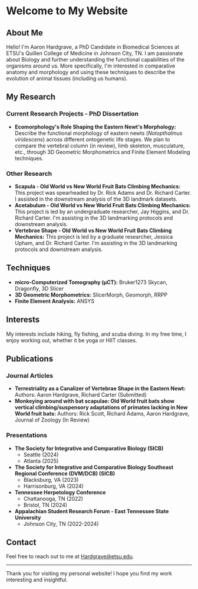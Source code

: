 # Welcome to My Website

## About Me
Hello! I'm Aaron Hardgrave, a PhD Candidate in Biomedical Sciences at ETSU's Quillen College of Medicine in Johnson City, TN. I am passionate about Biology and further understanding the functional capabilities of the organisms around us. More specifically, I'm interested in comparative anatomy and morphology and using these techniques to describe the evolution of animal tissues (including us humans). 

## My Research
### Current Research Projects - PhD Dissertation
- **Ecomorphology's Role Shaping the Eastern Newt's Morphology:** Describe the functional morphology of eastern newts (_Notopthalmus viridescens_) across different ontogenetic life stages. We plan to compare the vertebral column (in review), limb skeleton, musculature, etc., through 3D Geometric Morphometrics and Finite Element Modeling techniques. 

### Other Research
- **Scapula - Old World vs New World Fruit Bats Climbing Mechanics:** This project was spearheaded by Dr. Rick Adams and Dr. Richard Carter. I assisted in the downstream analysis of the 3D landmark datasets. 
- **Acetabulum - Old World vs New World Fruit Bats Climbing Mechanics:** This project is led by an undergraduate researcher, Jay Higgins, and Dr. Richard Carter. I'm assisting in the 3D landmarking protocols and downstream analysis.
- **Vertebrae Shape - Old World vs New World Fruit Bats Climbing Mechanics:** This project is led by a graduate researcher, Jessica Upham, and Dr. Richard Carter. I'm assisting in the 3D landmarking protocols and downstream analysis.

## Techniques
- **micro-Computerized Tomography (µCT):** Bruker1273 Skycan, Dragonfly, 3D Slicer
- **3D Geometric Morphometrics:** SlicerMorph, Geomorph, RRPP
- **Finite Element Analysis:** ANSYS 


## Interests
My interests include hiking, fly fishing, and scuba diving. In my free time, I enjoy working out, whether it be yoga or HIIT classes.

## Publications
### Journal Articles
- **Terrestriality as a Canalizer of Vertebrae Shape in the Eastern Newt:** Authors: Aaron Hardgrave, Richard Carter (Submitted) 
- **Monkeying around with bat scapulae: Old World fruit bats show vertical climbing/suspensory adaptations of primates lacking in New World fruit bats:** Authors: Rick Scott, Richard Adams, Aaron Hardgrave, Journal of Zoology (In Review)


### Presentations
- **The Society for Integrative and Comparative Biology (SICB)**
  - Seattle (2024)
  - Atlanta (2025)
- **The Society for Integrative and Comparative Biology Southeast Regional Conference (DVM/DCB) (SICB)**
  - Blacksburg, VA (2023)
  - Harrisonburg, VA (2024)
- **Tennessee Herpetology Conference**
  - Chattanooga, TN (2022)
  - Bristol, TN (2024)
- **Appalachian Student Research Forum - East Tennessee State University**
  - Johnson City, TN (2022-2024)



## Contact
Feel free to reach out to me at Hardgrave@etsu.edu.

---

Thank you for visiting my personal website! I hope you find my work interesting and insightful.
